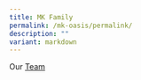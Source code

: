 ```yaml
---
title: MK Family
permalink: /mk-oasis/permalink/
description: ""
variant: markdown
---
```

Our [Team](/files/our_team.pdf)